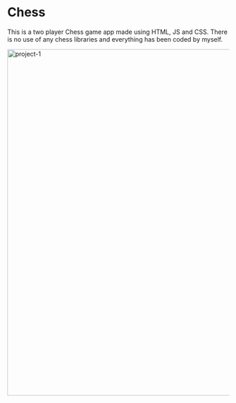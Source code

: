 # Chess
This is a two player Chess game app made using HTML, JS and CSS. There is no use of any chess libraries and everything has been coded by myself.

<img width="785" alt="project-1" src="https://user-images.githubusercontent.com/90293130/219765803-8d87014a-1611-493f-82e6-219d1d3fc9d6.png">
